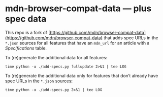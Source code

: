 # mdn-browser-compat-data — plus spec data

This repo is a fork of
[https://github.com/mdn/browser-compat-data](https://github.com/mdn/browser-compat-data)
that adds spec URLs in the `*.json` sources for all features that have an
`mdn_url` for an article with a *Specifications* table.

To (re)generate the additional data for all features:

```
time python -u ./add-specs.py fullupdate 2>&1 | tee LOG
```

To (re)generate the additional data only for features that don’t already
have spec URLs in the `*.json` sources:

```
time python -u ./add-specs.py 2>&1 | tee LOG
```
